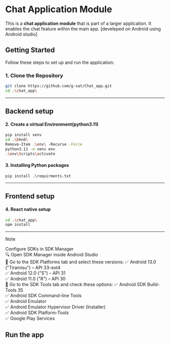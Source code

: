 # Chat Application Module

This is a **chat application module** that is part of a larger application. It enables the chat feature within the main app.
[develeped on Android using Android studio]
## Getting Started

Follow these steps to set up and run the application:

### 1. Clone the Repository
```bash
git clone https://github.com/g-sat/Chat_app.git
cd .\chat_app\
```

---
## Backend setup

#### 2. Create a virtual Environment(python3.11)
```bash
pip install venv
cd .\bknd\
Remove-Item .\env\ -Recurse -Force
python3.11 -m venv env
.\env\Scripts\activate
```

#### 3. Installing Python packages
```shell
pip install .\requirments.txt
```

---
## Frontend setup

#### 4. React native setup
```bash
cd .\chat_app\
npm install
```

---
> [!NOTE]
> Configure SDKs in SDK Manager<br/>
>🔍 Open SDK Manager inside Android Studio<br/>
> 📌 Go to the SDK Platforms tab and select these versions: ✅ Android 13.0 ("Tiramisu") – API 33-ext4<br/>
> ✅ Android 12.0 ("S") – API 31<br/>
> ✅ Android 11.0 ("R") – API 30<br/>
>📌 Go to the SDK Tools tab and check these options: ✅ Android SDK Build-Tools 35<br/>
> ✅ Android SDK Command-line Tools<br/>
> ✅ Android Emulator<br/>
> ✅ Android Emulator Hypervisor Driver (Installer)<br/>
> ✅ Android SDK Platform-Tools<br/>
> ✅ Google Play Services<br/>

## Run the app
```bash























